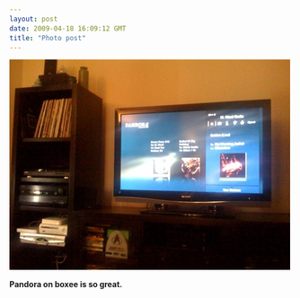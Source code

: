```yaml
---
layout: post
date: 2009-04-18 16:09:12 GMT
title: "Photo post"
---
```

![travisj](/images/defd7c44cbd1b9b7ba4ec3a21db711667d9ea606d73736de730508d40201f187.jpg)

<b>Pandora on boxee is so great.</b>